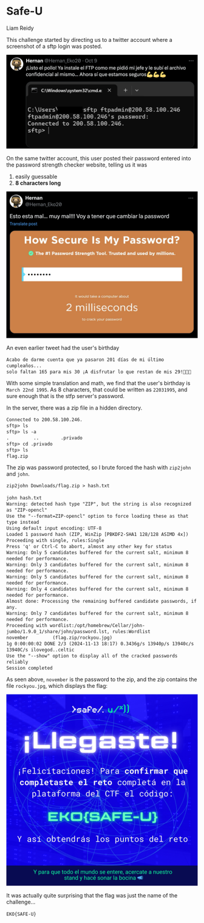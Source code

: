 # Safe-U
Liam Reidy

This challenge started by directing us to a twitter account where a screenshot of a sftp login was posted.

![image](./1.png)

On the same twitter account, this user posted their password entered into the password strength checker website, telling us it was
1. easily guessable
2. **8 characters long**

![image](./2.png)

An even earlier tweet had the user's birthday

```
Acabo de darme cuenta que ya pasaron 201 días de mi último cumpleaños... 
solo faltan 165 para mis 30 ¡A disfrutar lo que restan de mis 29!🥳🥳🥳
```

With some simple translation and math, we find that the user's birthday is `March 22nd 1995`. As 8 characters, that could be written as `22031995`, and sure enough that is the stfp server's password.

In the server, there was a zip file in a hidden directory.

```
Connected to 200.58.100.246.
sftp> ls
sftp> ls -a
.         ..        .privado
sftp> cd .privado
sftp> ls
flag.zip
```

The zip was password protected, so I brute forced the hash with `zip2john` and `john`.

```
zip2john Downloads/flag.zip > hash.txt

john hash.txt
Warning: detected hash type "ZIP", but the string is also recognized as "ZIP-opencl"
Use the "--format=ZIP-opencl" option to force loading these as that type instead
Using default input encoding: UTF-8
Loaded 1 password hash (ZIP, WinZip [PBKDF2-SHA1 128/128 ASIMD 4x])
Proceeding with single, rules:Single
Press 'q' or Ctrl-C to abort, almost any other key for status
Warning: Only 5 candidates buffered for the current salt, minimum 8 needed for performance.
Warning: Only 3 candidates buffered for the current salt, minimum 8 needed for performance.
Warning: Only 5 candidates buffered for the current salt, minimum 8 needed for performance.
Warning: Only 4 candidates buffered for the current salt, minimum 8 needed for performance.
Almost done: Processing the remaining buffered candidate passwords, if any.
Warning: Only 7 candidates buffered for the current salt, minimum 8 needed for performance.
Proceeding with wordlist:/opt/homebrew/Cellar/john-jumbo/1.9.0_1/share/john/password.lst, rules:Wordlist
november         (flag.zip/rockyou.jpg)
1g 0:00:00:02 DONE 2/3 (2024-11-13 18:17) 0.3436g/s 13940p/s 13940c/s 13940C/s ilovegod..celtic
Use the "--show" option to display all of the cracked passwords reliably
Session completed
```

As seen above, `november` is the password to the zip, and the zip contains the file `rockyou.jpg`, which displays the flag:

![image](./3.jpg)

It was actually quite surprising that the flag was just the name of the challenge...

`EKO{SAFE-U}`
